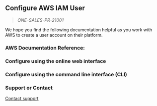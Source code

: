 ## Configure AWS IAM User
> *ONE-SALES-PR-21001*

We hope you find the following documentation helpful as you work with AWS to create a user account on their platform. 

### AWS Documentation Reference: 

### Configure using the online web interface

### Configure using the command line interface (CLI)

### Support or Contact

[Contact support](https://www.onemata.com/contact)
